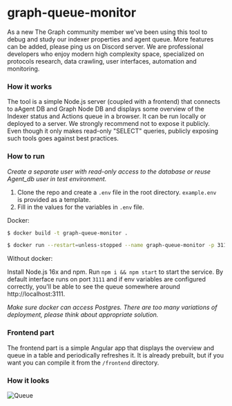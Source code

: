 # graph-queue-monitor

As a new The Graph community member we've been using this tool to debug and study our indexer properties and agent queue. More features can be added, please ping us on Discord server. We are professional developers who enjoy modern high complexity space, specialized on protocols research, data crawling, user interfaces, automation and monitoring.

### How it works

The tool is a simple Node.js server (coupled with a frontend) that connects to aAgent DB and Graph Node DB and displays some overview of the Indexer status and Actions queue in a browser. It can be run locally or deployed to a server. We strongly recommend not to expose it publicly. Even though it only makes read-only "SELECT" queries, publicly exposing such tools goes against best practices.

### How to run

_Create a separate user with read-only access to the database or reuse Agent_db user in test environment._

1. Clone the repo and create a `.env` file in the root directory. `example.env ` is provided as a template.
2. Fill in the values for the variables in `.env` file.

Docker:
```sh
$ docker build -t graph-queue-monitor .
```
```sh
$ docker run --restart=unless-stopped --name graph-queue-monitor -p 3111:3111 -d graph-queue-monitor
```
Without docker:

Install Node.js 16x and npm. Run `npm i && npm start` to start the service. By default interface runs on port `3111` and if env variables are configured correctly, you'll be able to see the queue somewhere around http://localhost:3111.

_Make sure docker can access Postgres. There are too many variations of deployment, please think about appropriate solution._

### Frontend part

The frontend part is a simple Angular app that displays the overview and queue in a table and periodically refreshes it. It is already prebuilt, but if you want you can compile it from the `/frontend` directory.

### How it looks

![Queue](/queue.jpg)
